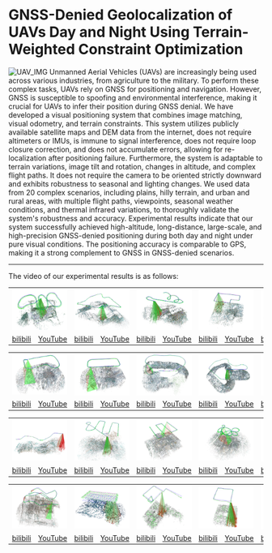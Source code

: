 # GNSS-Denied Geolocalization of UAVs Day and Night Using Terrain-Weighted Constraint Optimization
![UAV_IMG](https://github.com/YFS90/GNSS-Denied-UAV-Geolocalization/blob/main/Img/GIF.gif)
Unmanned Aerial Vehicles (UAVs) are increasingly being used across various industries, from agriculture to the military. To perform these complex tasks, UAVs rely on GNSS for positioning and navigation. However, GNSS is susceptible to spoofing and environmental interference, making it crucial for UAVs to infer their position during GNSS denial. 
We have developed a visual positioning system that combines image matching, visual odometry, and terrain constraints. This system utilizes publicly available satellite maps and DEM data from the internet, does not require altimeters or IMUs, is immune to signal interference, does not require loop closure correction, and does not accumulate errors, allowing for re-localization after positioning failure.
Furthermore, the system is adaptable to terrain variations, image tilt and rotation, changes in altitude, and complex flight paths. It does not require the camera to be oriented strictly downward and exhibits robustness to seasonal and lighting changes. We used data from 20 complex scenarios, including plains, hilly terrain, and urban and rural areas, with multiple flight paths, viewpoints, seasonal weather conditions, and thermal infrared variations, to thoroughly validate the system's robustness and accuracy. Experimental results indicate that our system successfully achieved high-altitude, long-distance, large-scale, and high-precision GNSS-denied positioning during both day and night under pure visual conditions. The positioning accuracy is comparable to GPS, making it a strong complement to GNSS in GNSS-denied scenarios.
***
The video of our experimental results is as follows: 
<table>
      <tr>
	    <td colspan="2"><img src="https://github.com/YFS90/GNSS-Denied-UAV-Geolocalization/blob/main/Img/fig9(a).png" ></td>
	    <td colspan="2"><img src="https://github.com/YFS90/GNSS-Denied-UAV-Geolocalization/blob/main/Img/fig9(b).png" ></td>
	    <td colspan="2"><img src="https://github.com/YFS90/GNSS-Denied-UAV-Geolocalization/blob/main/Img/fig9(c).png" ></td> 
            <td colspan="2"><img src="https://github.com/YFS90/GNSS-Denied-UAV-Geolocalization/blob/main/Img/fig9(d).png" ></td>
	    <td colspan="2"><img src="https://github.com/YFS90/GNSS-Denied-UAV-Geolocalization/blob/main/Img/fig9(e).png" ></td> 
      </tr >
      <tr >
	    <td><a href="https://www.bilibili.com/video/BV1kxeDeoE8S/">bilibili</a></td>
	    <td><a href="https://youtu.be/XvOESC_gK2A">YouTube</a></td>
            <td><a href="https://www.bilibili.com/video/BV1yHeDe8Ei5/">bilibili</a></td>
	    <td><a href="https://www.bilibili.com">YouTube</a></td>
            <td><a href="https://www.bilibili.com/video/BV1yHeDe8ESg/">bilibili</a></td>
	    <td><a href="https://www.bilibili.com">YouTube</a></td>
            <td><a href="https://www.bilibili.com/video/BV1E4421S7zN/">bilibili</a></td>
	    <td><a href="https://www.bilibili.com">YouTube</a></td>
            <td><a href="https://www.bilibili.com/video/BV1j4421S7aA/">bilibili</a></td>
	    <td><a href="https://www.bilibili.com">YouTube</a></td>
	</tr>
      <table>
      <tr>
	    <td colspan="2"><img src="https://github.com/YFS90/GNSS-Denied-UAV-Geolocalization/blob/main/Img/fig9(f).png" ></td>
	    <td colspan="2"><img src="https://github.com/YFS90/GNSS-Denied-UAV-Geolocalization/blob/main/Img/fig9(g).png" ></td>
	    <td colspan="2"><img src="https://github.com/YFS90/GNSS-Denied-UAV-Geolocalization/blob/main/Img/fig9(h).png" ></td> 
            <td colspan="2"><img src="https://github.com/YFS90/GNSS-Denied-UAV-Geolocalization/blob/main/Img/fig9(i).png" ></td>
	    <td colspan="2"><img src="https://github.com/YFS90/GNSS-Denied-UAV-Geolocalization/blob/main/Img/fig9(j).png" ></td> 
      </tr >
      <tr >
	    <td><a href="https://www.bilibili.com/video/BV1cS421d7C5/">bilibili</a></td>
	    <td><a href="https://www.bilibili.com">YouTube</a></td>
            <td><a href="https://www.bilibili.com/video/BV1RZ421N7Pw/">bilibili</a></td>
	    <td><a href="https://www.bilibili.com">YouTube</a></td>
            <td><a href="https://www.bilibili.com/video/BV1Yw4m1k7ex/">bilibili</a></td>
	    <td><a href="https://www.bilibili.com">YouTube</a></td>
            <td><a href="https://www.bilibili.com/video/BV1AM4m117c2/">bilibili</a></td>
	    <td><a href="https://www.bilibili.com">YouTube</a></td>
            <td><a href="https://www.bilibili.com/video/BV18x4y147kb/">bilibili</a></td>
	    <td><a href="https://www.bilibili.com">YouTube</a></td>
	</tr>
        <table>
      <tr>
	    <td colspan="2"><img src="https://github.com/YFS90/GNSS-Denied-UAV-Geolocalization/blob/main/Img/fig9(k).png" ></td>
	    <td colspan="2"><img src="https://github.com/YFS90/GNSS-Denied-UAV-Geolocalization/blob/main/Img/fig9(l).png" ></td>
	    <td colspan="2"><img src="https://github.com/YFS90/GNSS-Denied-UAV-Geolocalization/blob/main/Img/fig9(m).png" ></td> 
            <td colspan="2"><img src="https://github.com/YFS90/GNSS-Denied-UAV-Geolocalization/blob/main/Img/fig9(n).png" ></td>
	    <td colspan="2"><img src="https://github.com/YFS90/GNSS-Denied-UAV-Geolocalization/blob/main/Img/fig9(o).png" ></td>
      </tr >
      <tr >
	    <td><a href="https://www.bilibili.com/video/BV1Hn4y1f7Mc/">bilibili</a></td>
	    <td><a href="https://www.bilibili.com">YouTube</a></td>
            <td><a href="https://www.bilibili.com/video/BV19y411i7z7/">bilibili</a></td>
	    <td><a href="https://www.bilibili.com">YouTube</a></td>
            <td><a href="https://www.bilibili.com/video/BV1ar421K7ik/">bilibili</a></td>
	    <td><a href="https://www.bilibili.com">YouTube</a></td>
            <td><a href="https://www.bilibili.com/video/BV151421t79s/">bilibili</a></td>
	    <td><a href="https://www.bilibili.com">YouTube</a></td>
            <td><a href="https://www.bilibili.com/video/BV1BS421X7Jy/">bilibili</a></td>
	    <td><a href="https://www.bilibili.com">YouTube</a></td>
	</tr>
        <table>
      <tr>
	    <td colspan="2"><img src="https://github.com/YFS90/GNSS-Denied-UAV-Geolocalization/blob/main/Img/fig9(p).png" ></td>
	    <td colspan="2"><img src="https://github.com/YFS90/GNSS-Denied-UAV-Geolocalization/blob/main/Img/fig9(q).png" ></td>
	    <td colspan="2"><img src="https://github.com/YFS90/GNSS-Denied-UAV-Geolocalization/blob/main/Img/fig9(r).png" ></td> 
            <td colspan="2"><img src="https://github.com/YFS90/GNSS-Denied-UAV-Geolocalization/blob/main/Img/fig9(s).png" ></td>
	    <td colspan="2"><img src="https://github.com/YFS90/GNSS-Denied-UAV-Geolocalization/blob/main/Img/fig9(t).png" ></td>
      </tr >
      <tr >
	    <td><a href="https://www.bilibili.com/video/BV1AW421R7iw/">bilibili</a></td>
	    <td><a href="https://www.bilibili.com">YouTube</a></td>
            <td><a href="https://www.bilibili.com/video/BV1XH4y1c7kw/">bilibili</a></td>
	    <td><a href="https://www.bilibili.com">YouTube</a></td>
            <td><a href="https://www.bilibili.com/video/BV1K142187NU/">bilibili</a></td>
	    <td><a href="https://www.bilibili.com">YouTube</a></td>
            <td><a href="https://www.bilibili.com/video/BV13b421J7m8/">bilibili</a></td>
	    <td><a href="https://www.bilibili.com">YouTube</a></td>
            <td><a href="https://www.bilibili.com/video/BV19f421v7Ni/">bilibili</a></td>
	    <td><a href="https://www.bilibili.com">YouTube</a></td>
	</tr>
</table>



